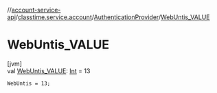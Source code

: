 //[account-service-api](../../../index.md)/[classtime.service.account](../index.md)/[AuthenticationProvider](index.md)/[WebUntis_VALUE](-web-untis_-v-a-l-u-e.md)

# WebUntis_VALUE

[jvm]\
val [WebUntis_VALUE](-web-untis_-v-a-l-u-e.md): [Int](https://kotlinlang.org/api/latest/jvm/stdlib/kotlin/-int/index.html) = 13

`WebUntis = 13;`
